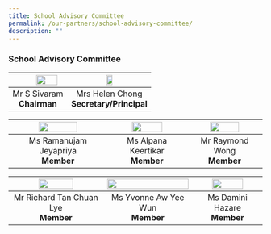 ```yaml
---
title: School Advisory Committee
permalink: /our-partners/school-advisory-committee/
description: ""
---
```

### **School Advisory Committee**

| <img src="/images/sac1.jpg" style="width:65%" align="right"> | <img src="/images/sac2.jpg" style="width:28%"> |
|:---:|:---:|
| Mr S Sivaram<br>**Chairman** | Mrs Helen Chong <br>**Secretary/Principal** |


| <img src="/images/sac3.jpg" style="width:65%"> | <img src="/images/sac4.jpg" style="width:65%"> | <img src="/images/sac5.jpg" style="width:65%"> |
|:---:|:---:|:---:|
| Ms Ramanujam Jeyapriya<br>**Member** | Ms Alpana Keertikar<br>**Member** | Mr Raymond Wong<br>**Member** |


| <img src="/images/sac6.png" style="width:63%"> | <img src="/images/sac7.png" style="width:100%"> | <img src="/images/sac8.jpg" style="width:70%"> |
|:---:|:---:|:---:|
| Mr Richard Tan Chuan Lye<br>**Member** | Ms Yvonne Aw Yee Wun<br>**Member** | Ms Damini Hazare<br>**Member** |